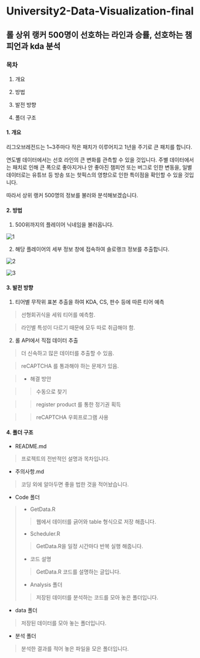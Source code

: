 # University2-Data-Visualization-final

## 롤 상위 랭커 500명이 선호하는 라인과 승률, 선호하는 챔피언과 kda 분석

### 목차

1. 개요

2. 방법

3. 발전 방향

4. 폴더 구조 


#### 1. 개요

리그오브레전드는 1~3주마다 작은 패치가 이루어지고 1년을 주기로 큰 패치를 합니다.

연도별 데이터에서는 선호 라인의 큰 변화를 관측할 수 있을 것입니다. 주별 데이터에서는 패치로 인해 큰 폭으로 좋아지거나 안 좋아진 챔피언 또는 버그로 인한 변동을, 일별 데이터로는 유튜브 등 방송 또는 핫픽스의 영향으로 인한 특이점을 확인할 수 있을 것입니다.

따라서 상위 랭커 500명의 정보를 불러와 분석해보겠습니다.


#### 2. 방법

1. 500위까지의 플레이어 닉네임을 불러옵니다.

![1](https://user-images.githubusercontent.com/58083333/70853029-e9fc5f00-1eeb-11ea-8d34-e9923a20132e.PNG)

2. 해당 플레이어의 세부 정보 창에 접속하여 솔로랭크 정보를 추출합니다.

![2](https://user-images.githubusercontent.com/58083333/70853031-ec5eb900-1eeb-11ea-9d7d-c7ac25b711f3.PNG)

![3](https://user-images.githubusercontent.com/58083333/70853033-ed8fe600-1eeb-11ea-82ed-8f028f5a48b3.PNG)


#### 3. 발전 방향

1. 티어별 무작위 표본 추출을 하여 KDA, CS, 판수 등에 따른 티어 예측

> 선형회귀식을 세워 티어를 예측함.

> 라인별 특성이 다르기 때문에 모두 따로 취급해야 함.

2. 롤 API에서 직접 데이터 추출

> 더 신속하고 많은 데이터를 추출할 수 있음.

> reCAPTCHA 를 통과해야 하는 문제가 있음.

> * 해결 방안

> > 수동으로 찾기

> > register product 를 통한 정기권 획득

> > reCAPTCHA 우회프로그램 사용


#### 4. 폴더 구조 

* README.md
> 프로젝트의 전반적인 설명과 목차입니다.
* 주의사항.md
> 코딩 외에 알아두면 좋을 법한 것을 적어놨습니다.
* Code 폴더
> * GetData.R
> > 웹에서 데이터를 긁어와 table 형식으로 저장 해줍니다.
> * Scheduler.R
> > GetData.R을 일정 시간마다 반복 실행 해줍니다.
> * 코드 설명
> > GetData.R 코드를 설명하는 글입니다.
> * Analysis 폴더
> > 저장된 데이터를 분석하는 코드를 모아 놓은 폴더입니다.
* data 폴더
> 저장된 데이터를 모아 놓는 폴더입니다.
* 분석 폴더
> 분석한 결과를 적어 놓은 파일을 모은 폴더입니다.
